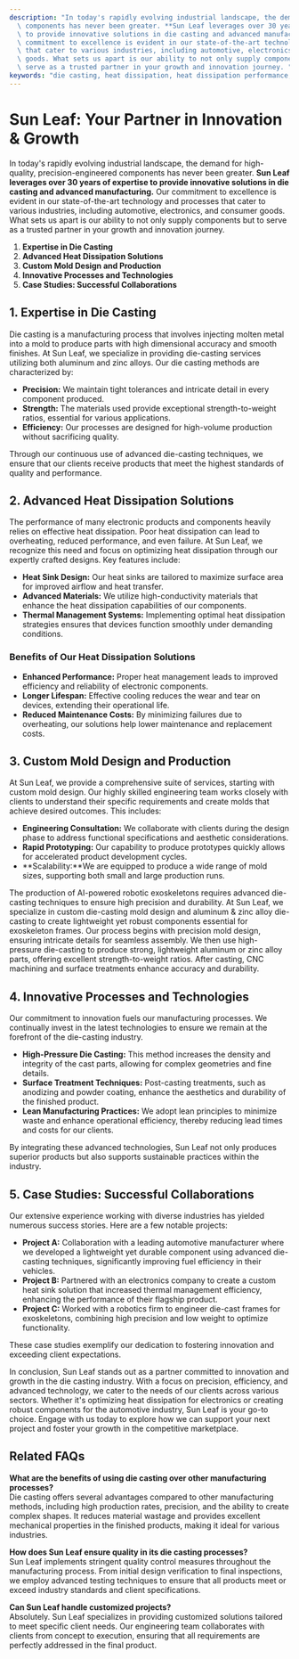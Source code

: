 ```yaml
---
description: "In today's rapidly evolving industrial landscape, the demand for high-quality, precision-engineered\
  \ components has never been greater. **Sun Leaf leverages over 30 years of expertise\
  \ to provide innovative solutions in die casting and advanced manufacturing.** Our\
  \ commitment to excellence is evident in our state-of-the-art technology and processes\
  \ that cater to various industries, including automotive, electronics, and consumer\
  \ goods. What sets us apart is our ability to not only supply components but to\
  \ serve as a trusted partner in your growth and innovation journey. "
keywords: "die casting, heat dissipation, heat dissipation performance, die-casting process"
---
```

# Sun Leaf: Your Partner in Innovation & Growth

In today's rapidly evolving industrial landscape, the demand for high-quality, precision-engineered components has never been greater. **Sun Leaf leverages over 30 years of expertise to provide innovative solutions in die casting and advanced manufacturing.** Our commitment to excellence is evident in our state-of-the-art technology and processes that cater to various industries, including automotive, electronics, and consumer goods. What sets us apart is our ability to not only supply components but to serve as a trusted partner in your growth and innovation journey. 

1. **Expertise in Die Casting**
2. **Advanced Heat Dissipation Solutions**
3. **Custom Mold Design and Production**
4. **Innovative Processes and Technologies**
5. **Case Studies: Successful Collaborations**

## **1. Expertise in Die Casting**

Die casting is a manufacturing process that involves injecting molten metal into a mold to produce parts with high dimensional accuracy and smooth finishes. At Sun Leaf, we specialize in providing die-casting services utilizing both aluminum and zinc alloys. Our die casting methods are characterized by:

- **Precision:** We maintain tight tolerances and intricate detail in every component produced.
- **Strength:** The materials used provide exceptional strength-to-weight ratios, essential for various applications.
- **Efficiency:** Our processes are designed for high-volume production without sacrificing quality.

Through our continuous use of advanced die-casting techniques, we ensure that our clients receive products that meet the highest standards of quality and performance.

## **2. Advanced Heat Dissipation Solutions**

The performance of many electronic products and components heavily relies on effective heat dissipation. Poor heat dissipation can lead to overheating, reduced performance, and even failure. At Sun Leaf, we recognize this need and focus on optimizing heat dissipation through our expertly crafted designs. Key features include:

- **Heat Sink Design:** Our heat sinks are tailored to maximize surface area for improved airflow and heat transfer.
- **Advanced Materials:** We utilize high-conductivity materials that enhance the heat dissipation capabilities of our components.
- **Thermal Management Systems:** Implementing optimal heat dissipation strategies ensures that devices function smoothly under demanding conditions.

### **Benefits of Our Heat Dissipation Solutions**
- **Enhanced Performance:** Proper heat management leads to improved efficiency and reliability of electronic components.
- **Longer Lifespan:** Effective cooling reduces the wear and tear on devices, extending their operational life.
- **Reduced Maintenance Costs:** By minimizing failures due to overheating, our solutions help lower maintenance and replacement costs.

## **3. Custom Mold Design and Production**

At Sun Leaf, we provide a comprehensive suite of services, starting with custom mold design. Our highly skilled engineering team works closely with clients to understand their specific requirements and create molds that achieve desired outcomes. This includes:

- **Engineering Consultation:** We collaborate with clients during the design phase to address functional specifications and aesthetic considerations.
- **Rapid Prototyping:** Our capability to produce prototypes quickly allows for accelerated product development cycles.
- **Scalability:**We are equipped to produce a wide range of mold sizes, supporting both small and large production runs.

The production of AI-powered robotic exoskeletons requires advanced die-casting techniques to ensure high precision and durability. At Sun Leaf, we specialize in custom die-casting mold design and aluminum & zinc alloy die-casting to create lightweight yet robust components essential for exoskeleton frames. Our process begins with precision mold design, ensuring intricate details for seamless assembly. We then use high-pressure die-casting to produce strong, lightweight aluminum or zinc alloy parts, offering excellent strength-to-weight ratios. After casting, CNC machining and surface treatments enhance accuracy and durability.

## **4. Innovative Processes and Technologies**

Our commitment to innovation fuels our manufacturing processes. We continually invest in the latest technologies to ensure we remain at the forefront of the die-casting industry.

- **High-Pressure Die Casting:** This method increases the density and integrity of the cast parts, allowing for complex geometries and fine details.
- **Surface Treatment Techniques:** Post-casting treatments, such as anodizing and powder coating, enhance the aesthetics and durability of the finished product.
- **Lean Manufacturing Practices:** We adopt lean principles to minimize waste and enhance operational efficiency, thereby reducing lead times and costs for our clients.

By integrating these advanced technologies, Sun Leaf not only produces superior products but also supports sustainable practices within the industry.

## **5. Case Studies: Successful Collaborations**

Our extensive experience working with diverse industries has yielded numerous success stories. Here are a few notable projects:

- **Project A:** Collaboration with a leading automotive manufacturer where we developed a lightweight yet durable component using advanced die-casting techniques, significantly improving fuel efficiency in their vehicles.
- **Project B:** Partnered with an electronics company to create a custom heat sink solution that increased thermal management efficiency, enhancing the performance of their flagship product.
- **Project C:** Worked with a robotics firm to engineer die-cast frames for exoskeletons, combining high precision and low weight to optimize functionality.

These case studies exemplify our dedication to fostering innovation and exceeding client expectations.

In conclusion, Sun Leaf stands out as a partner committed to innovation and growth in the die casting industry. With a focus on precision, efficiency, and advanced technology, we cater to the needs of our clients across various sectors. Whether it's optimizing heat dissipation for electronics or creating robust components for the automotive industry, Sun Leaf is your go-to choice. Engage with us today to explore how we can support your next project and foster your growth in the competitive marketplace.

## Related FAQs

**What are the benefits of using die casting over other manufacturing processes?**  
Die casting offers several advantages compared to other manufacturing methods, including high production rates, precision, and the ability to create complex shapes. It reduces material wastage and provides excellent mechanical properties in the finished products, making it ideal for various industries.

**How does Sun Leaf ensure quality in its die casting processes?**  
Sun Leaf implements stringent quality control measures throughout the manufacturing process. From initial design verification to final inspections, we employ advanced testing techniques to ensure that all products meet or exceed industry standards and client specifications.

**Can Sun Leaf handle customized projects?**  
Absolutely. Sun Leaf specializes in providing customized solutions tailored to meet specific client needs. Our engineering team collaborates with clients from concept to execution, ensuring that all requirements are perfectly addressed in the final product.
